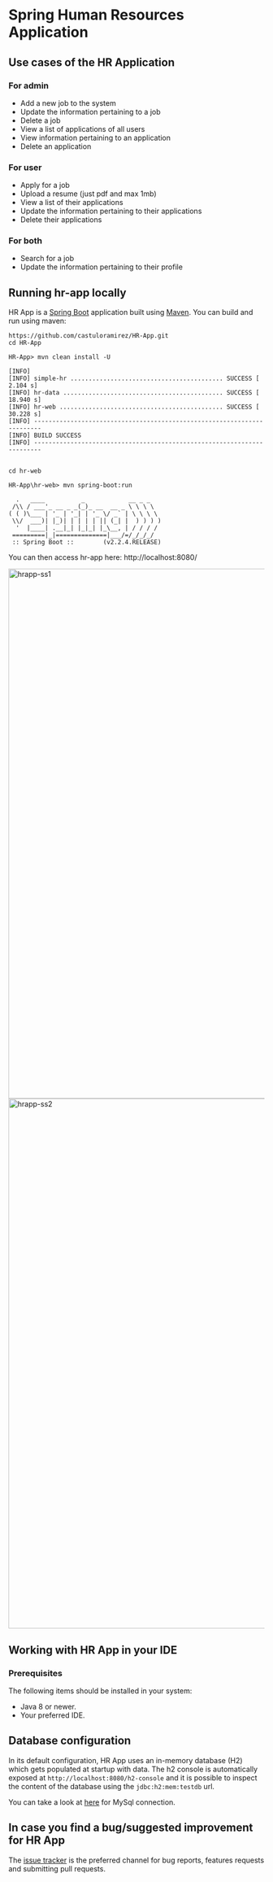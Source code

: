# Spring Human Resources Application

## Use cases of the HR Application 

### For admin

* Add a new job to the system
* Update the information pertaining to a job
* Delete a job
* View a list of applications of all users
* View information pertaining to an application
* Delete an application


### For user

* Apply for a job
* Upload a resume (just pdf and max 1mb)
* View a list of their applications
* Update the information pertaining to their applications
* Delete their applications

### For both

* Search for a job
* Update the information pertaining to their profile

## Running hr-app locally
HR App is a [Spring Boot](https://spring.io/guides/gs/spring-boot) application built using [Maven](https://spring.io/guides/gs/maven/). You can build and run using maven:


```
https://github.com/castuloramirez/HR-App.git
cd HR-App

HR-App> mvn clean install -U

[INFO]
[INFO] simple-hr .......................................... SUCCESS [  2.104 s]
[INFO] hr-data ............................................ SUCCESS [ 18.940 s]
[INFO] hr-web ............................................. SUCCESS [ 30.228 s]
[INFO] ------------------------------------------------------------------------
[INFO] BUILD SUCCESS
[INFO] ------------------------------------------------------------------------


cd hr-web

HR-App\hr-web> mvn spring-boot:run

  .   ____          _            __ _ _
 /\\ / ___'_ __ _ _(_)_ __  __ _ \ \ \ \
( ( )\___ | '_ | '_| | '_ \/ _` | \ \ \ \
 \\/  ___)| |_)| | | | | || (_| |  ) ) ) )
  '  |____| .__|_| |_|_| |_\__, | / / / /
 =========|_|==============|___/=/_/_/_/
 :: Spring Boot ::        (v2.2.4.RELEASE)

```

You can then access hr-app here: http://localhost:8080/

<img width="1042" alt="hrapp-ss1" src="https://user-images.githubusercontent.com/53643180/77248401-2e656c80-6c4a-11ea-86db-5c347f960c91.png">

<img width="1042" alt="hrapp-ss2" src="https://user-images.githubusercontent.com/53643180/77248403-2f969980-6c4a-11ea-87e2-02785c67bc5c.png">

## Working with HR App in your IDE

### Prerequisites
The following items should be installed in your system:
* Java 8 or newer.
* Your preferred IDE.

## Database configuration

In its default configuration, HR App uses an in-memory database (H2) which
gets populated at startup with data. The h2 console is automatically exposed at `http://localhost:8080/h2-console`
and it is possible to inspect the content of the database using the `jdbc:h2:mem:testdb` url.
 
You can take a look at [here](https://spring.io/guides/gs/accessing-data-mysql/) for MySql connection.

## In case you find a bug/suggested improvement for HR App
The [issue tracker](https://github.com/enesoral/HR-App/issues) is the preferred channel for bug reports, features requests and submitting pull requests.
